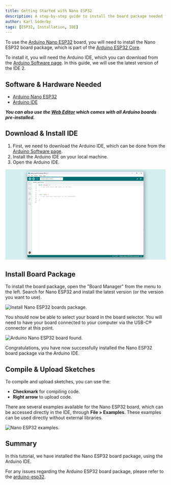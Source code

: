 ```yaml
---
title: Getting Started with Nano ESP32
description: A step-by-step guide to install the board package needed for the Nano ESP32.
author: Karl Söderby
tags: [ESP32, Installation, IDE]
---
```


To use the [Arduino Nano ESP32](/hardware/nano-esp32) board, you will need to install the Nano ESP32 board package, which is part of the [Arduino ESP32 Core](https://github.com/arduino/arduino-esp32/tree/master).

To install it, you will need the Arduino IDE, which you can download from the [Arduino Software page](https://www.arduino.cc/en/software). In this guide, we will use the latest version of the IDE 2.

## Software & Hardware Needed

- [Arduino Nano ESP32](https://store.arduino.cc/nano-esp32)
- [Arduino IDE](/software/ide-v2)

***You can also use the [Web Editor](https://create.arduino.cc/editor) which comes with all Arduino boards pre-installed.***

## Download & Install IDE

1. First, we need to download the Arduino IDE, which can be done from the [Arduino Software page](https://www.arduino.cc/en/software/).
2. Install the Arduino IDE on your local machine.
3. Open the Arduino IDE.

![The Arduino IDE.](assets/open-ide.png)

## Install Board Package

To install the board package, open the "Board Manager" from the menu to the left. Search for Nano ESP32 and install the latest version (or the version you want to use).

![Install Nano ESP32 boards package.]()

You should now be able to select your board in the board selector. You will need to have your board connected to your computer via the USB-C® connector at this point.

![Arduino Nano ESP32 board found.]()

Congratulations, you have now successfully installed the Nano ESP32 board package via the Arduino IDE.

## Compile & Upload Sketches

To compile and upload sketches, you can use the:
- **Checkmark** for compiling code.
- **Right arrow** to upload code.

There are several examples available for the Nano ESP32 board, which can be accessed directly in the IDE, through **File > Examples**. These examples can be used directly without external libraries.

![Nano ESP32 examples.]()

## Summary

In this tutorial, we have installed the Nano ESP32 board package, using the Arduino IDE.

For any issues regarding the Arduino ESP32 board package, please refer to the [arduino-esp32](https://github.com/arduino/arduino-esp32).